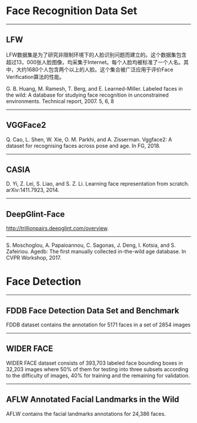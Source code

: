 # Face Recognition Data Set

---

## LFW

LFW数据集是为了研究非限制环境下的人脸识别问题而建立的。这个数据集包含超过13，000张人脸图像，均采集于Internet。每个人脸均被标准了一个人名。其中，大约1680个人包含两个以上的人脸。这个集合被广泛应用于评价Face Verification算法的性能。

G. B. Huang, M. Ramesh, T. Berg, and E. Learned-Miller. Labeled faces in the wild: A database for studying face recognition in unconstrained environments. Technical report, 2007. 5, 6, 8

---

## VGGFace2

Q. Cao, L. Shen, W. Xie, O. M. Parkhi, and A. Zisserman. Vggface2: A dataset for recognising faces across pose and age. In FG, 2018.

---

## CASIA

D. Yi, Z. Lei, S. Liao, and S. Z. Li. Learning face representation from scratch. arXiv:1411.7923, 2014.

---

## DeepGlint-Face

http://trillionpairs.deepglint.com/overview.

---

S. Moschoglou, A. Papaioannou, C. Sagonas, J. Deng, I. Kotsia,
and S. Zafeiriou. Agedb: The first manually collected
in-the-wild age database. In CVPR Workshop, 2017.



# Face Detection

---

## FDDB Face Detection Data Set and Benchmark

FDDB dataset contains the annotation for 5171 faces in a set of 2854 images

---

## WIDER FACE

WIDER FACE dataset consists of 393,703 labeled face bounding boxes in 32,203 images where 50% of them for testing into three subsets according to the difficulty of images, 40% for training and the remaining for validation.

---


## AFLW Annotated Facial Landmarks in the Wild

 AFLW contains the facial landmarks annotations for 24,386 faces.